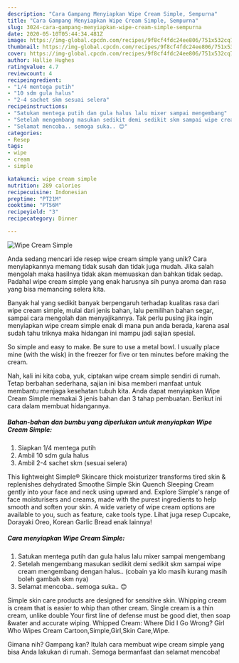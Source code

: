 ```yaml
---
description: "Cara Gampang Menyiapkan Wipe Cream Simple, Sempurna"
title: "Cara Gampang Menyiapkan Wipe Cream Simple, Sempurna"
slug: 3024-cara-gampang-menyiapkan-wipe-cream-simple-sempurna
date: 2020-05-10T05:44:34.481Z
image: https://img-global.cpcdn.com/recipes/9f8cf4fdc24ee806/751x532cq70/wipe-cream-simple-foto-resep-utama.jpg
thumbnail: https://img-global.cpcdn.com/recipes/9f8cf4fdc24ee806/751x532cq70/wipe-cream-simple-foto-resep-utama.jpg
cover: https://img-global.cpcdn.com/recipes/9f8cf4fdc24ee806/751x532cq70/wipe-cream-simple-foto-resep-utama.jpg
author: Hallie Hughes
ratingvalue: 4.7
reviewcount: 4
recipeingredient:
- "1/4 mentega putih"
- "10 sdm gula halus"
- "2-4 sachet skm sesuai selera"
recipeinstructions:
- "Satukan mentega putih dan gula halus lalu mixer sampai mengembang"
- "Setelah mengembang masukan sedikit demi sedikit skm sampai wipe cream mengembang dengan halus.. (cobain ya klo masih kurang masih boleh gambah skm nya)"
- "Selamat mencoba.. semoga suka.. 😊"
categories:
- Resep
tags:
- wipe
- cream
- simple

katakunci: wipe cream simple 
nutrition: 289 calories
recipecuisine: Indonesian
preptime: "PT21M"
cooktime: "PT56M"
recipeyield: "3"
recipecategory: Dinner

---
```



![Wipe Cream Simple](https://img-global.cpcdn.com/recipes/9f8cf4fdc24ee806/751x532cq70/wipe-cream-simple-foto-resep-utama.jpg)

Anda sedang mencari ide resep wipe cream simple yang unik? Cara menyiapkannya memang tidak susah dan tidak juga mudah. Jika salah mengolah maka hasilnya tidak akan memuaskan dan bahkan tidak sedap. Padahal wipe cream simple yang enak harusnya sih punya aroma dan rasa yang bisa memancing selera kita.

Banyak hal yang sedikit banyak berpengaruh terhadap kualitas rasa dari wipe cream simple, mulai dari jenis bahan, lalu pemilihan bahan segar, sampai cara mengolah dan menyajikannya. Tak perlu pusing jika ingin menyiapkan wipe cream simple enak di mana pun anda berada, karena asal sudah tahu triknya maka hidangan ini mampu jadi sajian spesial.

So simple and easy to make. Be sure to use a metal bowl. I usually place mine (with the wisk) in the freezer for five or ten minutes before making the cream.


Nah, kali ini kita coba, yuk, ciptakan wipe cream simple sendiri di rumah. Tetap berbahan sederhana, sajian ini bisa memberi manfaat untuk membantu menjaga kesehatan tubuh kita. Anda dapat menyiapkan Wipe Cream Simple memakai 3 jenis bahan dan 3 tahap pembuatan. Berikut ini cara dalam membuat hidangannya.

<!--inarticleads1-->

##### Bahan-bahan dan bumbu yang diperlukan untuk menyiapkan Wipe Cream Simple:

1. Siapkan 1/4 mentega putih
1. Ambil 10 sdm gula halus
1. Ambil 2-4 sachet skm (sesuai selera)


This lightweight Simple® Skincare thick moisturizer transforms tired skin &amp; replenishes dehydrated Smoothe Simple Skin Quench Sleeping Cream gently into your face and neck using upward and. Explore Simple&#39;s range of face moisturisers and creams, made with the purest ingredients to help smooth and soften your skin. A wide variety of wipe cream options are available to you, such as feature, cake tools type. Lihat juga resep Cupcake, Dorayaki Oreo, Korean Garlic Bread enak lainnya! 

<!--inarticleads2-->

##### Cara menyiapkan Wipe Cream Simple:

1. Satukan mentega putih dan gula halus lalu mixer sampai mengembang
1. Setelah mengembang masukan sedikit demi sedikit skm sampai wipe cream mengembang dengan halus.. (cobain ya klo masih kurang masih boleh gambah skm nya)
1. Selamat mencoba.. semoga suka.. 😊


Simple skin care products are designed for sensitive skin. Whipping cream is cream that is easier to whip than other cream. Single cream is a thin cream, unlike double Your first line of defense must be good diet, then soap &amp;water and accurate wiping. Whipped Cream: Where Did I Go Wrong? Girl Who Wipes Cream Cartoon,Simple,Girl,Skin Care,Wipe. 

Gimana nih? Gampang kan? Itulah cara membuat wipe cream simple yang bisa Anda lakukan di rumah. Semoga bermanfaat dan selamat mencoba!
